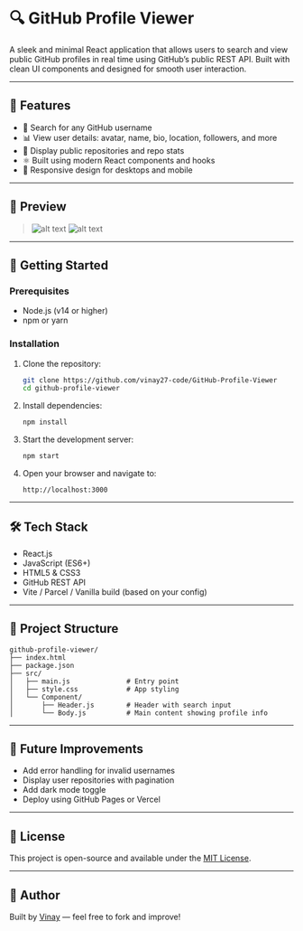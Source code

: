 # 🔍 GitHub Profile Viewer

A sleek and minimal React application that allows users to search and view public GitHub profiles in real time using GitHub’s public REST API. Built with clean UI components and designed for smooth user interaction.

---

## 🌟 Features

- 🔎 Search for any GitHub username
- 📊 View user details: avatar, name, bio, location, followers, and more
- 📁 Display public repositories and repo stats
- ⚛️ Built using modern React components and hooks
- 📱 Responsive design for desktops and mobile

---

## 📸 Preview

> ![alt text](<Screenshot 2025-06-18 113335.png>)
> ![alt text](<Screenshot 2025-06-18 113352.png>)

---

## 🚀 Getting Started

### Prerequisites

- Node.js (v14 or higher)
- npm or yarn

### Installation

1. Clone the repository:
   ```bash
   git clone https://github.com/vinay27-code/GitHub-Profile-Viewer
   cd github-profile-viewer
   ```

2. Install dependencies:
   ```bash
   npm install
   ```

3. Start the development server:
   ```bash
   npm start
   ```

4. Open your browser and navigate to:
   ```
   http://localhost:3000
   ```

---

## 🛠 Tech Stack

- React.js
- JavaScript (ES6+)
- HTML5 & CSS3
- GitHub REST API
- Vite / Parcel / Vanilla build (based on your config)

---

## 📂 Project Structure

```
github-profile-viewer/
├── index.html
├── package.json
├── src/
│   ├── main.js              # Entry point
│   ├── style.css            # App styling
│   └── Component/
│       ├── Header.js        # Header with search input
│       └── Body.js          # Main content showing profile info
```

---

## 🧩 Future Improvements

- Add error handling for invalid usernames
- Display user repositories with pagination
- Add dark mode toggle
- Deploy using GitHub Pages or Vercel

---

## 📄 License

This project is open-source and available under the [MIT License](LICENSE).

---

## 👤 Author

Built by [Vinay](https://github.com/vinay27-code) — feel free to fork and improve!
